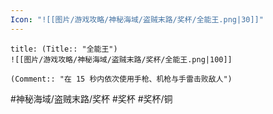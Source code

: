 ```yaml
---
Icon: "![[图片/游戏攻略/神秘海域/盗贼末路/奖杯/全能王.png|30]]"
---
```

```ad-common-bronze-trophy
title: (Title:: "全能王")
![[图片/游戏攻略/神秘海域/盗贼末路/奖杯/全能王.png|100]]

(Comment:: "在 15 秒内依次使用手枪、机枪与手雷击败敌人")
```

#神秘海域/盗贼末路/奖杯 #奖杯 #奖杯/铜
